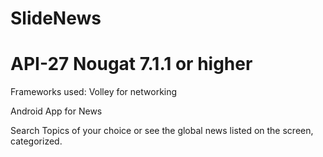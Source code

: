 # SlideNews
# API-27 Nougat 7.1.1 or higher 
Frameworks used: Volley for networking


Android App for News 

Search Topics of your choice or see the global news listed on the screen, categorized.

